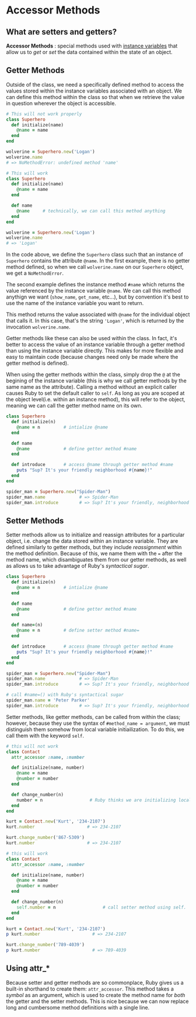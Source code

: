 # Accessor Methods #

## What are setters and getters? ##

**Accessor Methods**
: special methods used with [instance variables](./classes_object.md) that allow us to *get* or *set* the data contained within the state of an object.

## Getter Methods ##

Outside of the class, we need a specifically defined method to access the values stored within the instance variables associated with an object. We can define this method within the class so that when we retrieve the value in question wherever the object is accessible.

```ruby
# This will not work properly
class Superhero
  def initialize(name)
    @name = name
  end
end

wolverine = Superhero.new('Logan')
wolverine.name
# => NoMethodError: undefined method 'name'

# This will work
class Superhero
  def initialize(name)
    @name = name
  end

  def name
    @name     # technically, we can call this method anything
  end
end

wolverine = Superhero.new('Logan')
wolverine.name
# => 'Logan'
```

In the code above, we define the `Superhero` class such that an instance of `Superhero` contains the attribute `@name`. In the first example, there is no getter method defined, so when we call `wolverine.name` on our `Superhero` object, we get a `NoMethodError`.

The second example defines the instance method `#name` which returns the value referenced by the instance variable `@name`. We can call this method anythign we want (`show_name`, `get_name`, etc...), but by convention it's best to use the name of the instance variable you want to return.

This method returns the value associated with `@name` for the individual object that calls it. In this case, that's the string `'Logan'`, which is returned by the invocation `wolverine.name`.

Getter methods like these can also be used within the class. In fact, it's better to access the value of an instance variable through a getter method than using the instance variable directly. This makes for more flexible and easy to maintain code (because changes need only be made where the getter method is defined).

When using the getter methods within the class, simply drop the `@` at the begining of the instance variable (this is why we call getter methods by the same name as the attribute). Calling a method without an explicit caller causes Ruby to set the default caller to `self`. As long as you are scoped at the object level(i.e. within an instance method), this will refer to the object, meaning we can call the getter method name on its own.

```ruby
class Superhero
  def initialize(n)
    @name = n         # intialize @name
  end

  def name
    @name             # define getter method #name
  end

  def introduce       # access @name through getter method #name
    puts "Sup? It's your friendly neighborhood #{name}!"
  end
end

spider_man = Superhero.new("Spider-Man")
spider_man.name             # => Spider-Man
spider_man.introduce        # => Sup? It's your friendly, neighborhood Spider-Man!
```

## Setter Methods ##

Setter methods allow us to initialize and reassign attributes for a particular object, i.e. change the data stored within an instance variable. They are defined similarly to getter methods, but they include *reassignment* within the method definition. Because of this, we name them with the `=` after the method name, which disambiguates them from our getter methods, as well as allows us to take advantage of Ruby's *syntactical sugar*.

```ruby
class Superhero
  def initialize(n)
    @name = n         # intialize @name
  end

  def name
    @name             # define getter method #name
  end

  def name=(n)
    @name = n         # define setter method #name=
  end

  def introduce       # access @name through getter method #name
    puts "Sup? It's your friendly neighborhood #{name}!"
  end
end

spider_man = Superhero.new("Spider-Man")
spider_man.name             # => Spider-Man
spider_man.introduce        # => Sup? It's your friendly, neighborhood Spider-Man!

# call #name=() with Ruby's syntactical sugar
spider_man.name = 'Peter Parker'
spider_man.introduce        # => Sup? It's your friendly, neighborhood Peter Parker!
```

Setter methods, like getter methods, can be called from within the class; however, because they use the syntax of `#method_name = argument`, we must distinguish them somehow from local variable initiailization. To do this, we call them with the keyword `self`.

```ruby
# this will not work
class Contact
  attr_accessor :name, :number

  def initialize(name, number)
    @name = name
    @number = number
  end

  def change_number(n)
    number = n                  # Ruby thinks we are initializing local variable
  end
end

kurt = Contact.new('Kurt', '234-2107')
kurt.number                    # => 234-2107

kurt.change_number('867-5309')
kurt.number                    # => 234-2107

# this will work
class Contact
  attr_accessor :name, :number

  def initialize(name, number)
    @name = name
    @number = number
  end

  def change_number(n)
    self.number = n                  # call setter method using self.
  end
end

kurt = Contact.new('Kurt', '234-2107')
p kurt.number                    # => 234-2107

kurt.change_number('789-4039')
p kurt.number                    # => 789-4039
```

## Using attr_* ##

Because setter and getter methods are so commonplace, Ruby gives us a built-in shorthand to create them: `attr_accessor`. This method takes a *symbol* as an argument, which is used to create the method name for *both* the getter and the setter methods. This is nice because we can now replace long and cumbersome method definitions with a single line.

```ruby

```
